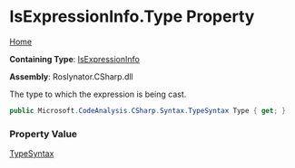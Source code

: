 # IsExpressionInfo\.Type Property

[Home](../../../../../README.md)

**Containing Type**: [IsExpressionInfo](../README.md)

**Assembly**: Roslynator\.CSharp\.dll

  
The type to which the expression is being cast\.

```csharp
public Microsoft.CodeAnalysis.CSharp.Syntax.TypeSyntax Type { get; }
```

### Property Value

[TypeSyntax](https://docs.microsoft.com/en-us/dotnet/api/microsoft.codeanalysis.csharp.syntax.typesyntax)

